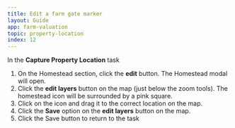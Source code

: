 ```yaml
---
title: Edit a farm gate marker
layout: Guide
app: farm-valuation
topic: property-location
index: 12
---
```


In the **Capture Property Location** task

1. On the Homestead section, click the **edit** button. The Homestead modal will open.
2. Click the **edit layers** button on the map (just below the zoom tools). The homestead icon will be surrounded by a pink square.
3. Click on the icon and drag it to the correct location on the map.
4. Click the **Save** option on the **edit layers** button on the map. 
4. Click the Save button to return to the task